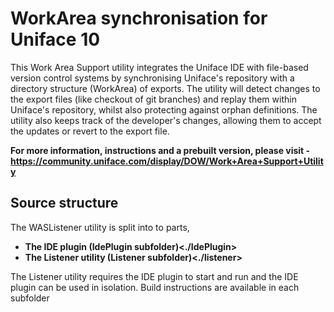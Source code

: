 # WorkArea synchronisation for Uniface 10

This Work Area Support utility integrates the Uniface IDE with file-based version control systems by synchronising Uniface's repository with a directory structure (WorkArea) of exports. The utility will detect changes to the export files (like checkout of git branches) and replay them within Uniface's repository, whilst also protecting against orphan definitions.
The utility also keeps track of the developer's changes, allowing them to accept the updates or revert to the export file.

**For more information, instructions and a prebuilt version, please visit - <https://community.uniface.com/display/DOW/Work+Area+Support+Utility>**

## Source structure

The WASListener utility is split into to parts,

* **The IDE plugin (IdePlugin subfolder)<./IdePlugin>**
* **The Listener utility (Listener subfolder)<./listener>**

The Listener utility requires the IDE plugin to start and run and the IDE plugin can be used in isolation.
Build instructions are available in each subfolder

